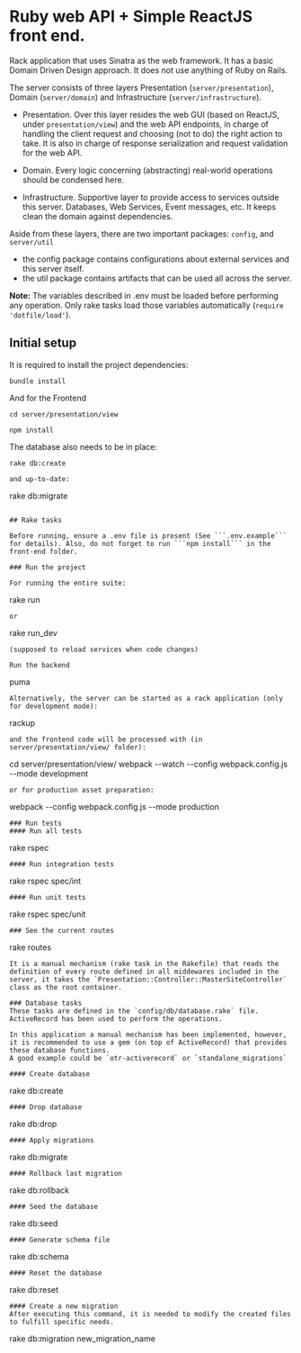 # Ruby web API + Simple ReactJS front end.

Rack application that uses Sinatra as the web framework. It has a basic Domain Driven Design approach. 
It does not use anything of Ruby on Rails.

The server consists of three layers Presentation (`server/presentation`), Domain (`server/domain`) and Infrastructure (`server/infrastructure`).

* Presentation.  Over this layer resides the web GUI (based on ReactJS, under `presentation/view`) and the web API endpoints, in charge of handling the client request and choosing (not to do) the right action to take. 
It is also in charge of response serialization and request validation for the web API.

* Domain. Every logic concerning (abstracting) real-world operations should be condensed here.

* Infrastructure. Supportive layer to provide access to services outside this server. Databases, Web Services, Event messages, etc. It keeps clean the domain against dependencies.

Aside from these layers, there are two important packages: `config`, and `server/util`

* the config package contains configurations about external services and this server itself.
* the util package contains artifacts that can be used all across the server.

**Note:** The variables described in .env must be loaded before performing any operation. Only rake tasks load those variables automatically (`require 'dotfile/load'`).

## Initial setup

It is required to install the project dependencies:

```
bundle install
```
And for the Frontend
```
cd server/presentation/view
```
```
npm install
```

The database also needs to be in place:
```
rake db:create
```
```
and up-to-date:
```
rake db:migrate
```

## Rake tasks

Before running, ensure a .env file is present (See ```.env.example``` for details). Also, do not forget to run ```npm install``` in the front-end folder.

### Run the project

For running the entire suite:
```
rake run
```
or
```
rake run_dev
```
(supposed to reload services when code changes)

Run the backend
```
puma
```
Alternatively, the server can be started as a rack application (only for development mode):
```
rackup
```
and the frontend code will be processed with (in server/presentation/view/ folder):
```
cd server/presentation/view/
webpack --watch --config webpack.config.js --mode development
```
or for production asset preparation:
```
webpack --config webpack.config.js --mode production
```
### Run tests
#### Run all tests
```
rake rspec
```
#### Run integration tests
```
rake rspec spec/int
```
#### Run unit tests
```
rake rspec spec/unit
```
### See the current routes
```
rake routes
```
It is a manual mechanism (rake task in the Rakefile) that reads the definition of every route defined in all middewares included in the server, it takes the `Presentation::Controller::MasterSiteController` class as the root container.

### Database tasks
These tasks are defined in the `config/db/database.rake` file. ActiveRecord has been used to perform the operations. 

In this application a manual mechanism has been implemented, however, it is recommended to use a gem (on top of ActiveRecord) that provides these database functions.
A good example could be `otr-activerecord` or `standalone_migrations`

#### Create database
```
rake db:create
```
#### Drop database
```
rake db:drop
```
#### Apply migrations
```
rake db:migrate
```
#### Rollback last migration
```
rake db:rollback
```
#### Seed the database
```
rake db:seed
```
#### Generate schema file
```
rake db:schema
```
#### Reset the database
```
rake db:reset
```
#### Create a new migration
After executing this command, it is needed to modify the created files to fulfill specific needs.
```
rake db:migration new_migration_name
```
